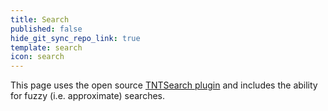 ```yaml
---
title: Search
published: false
hide_git_sync_repo_link: true
template: search
icon: search
---
```


This page uses the open source [TNTSearch plugin](https://github.com/trilbymedia/grav-plugin-tntsearch) and includes the ability for fuzzy (i.e. approximate) searches.
